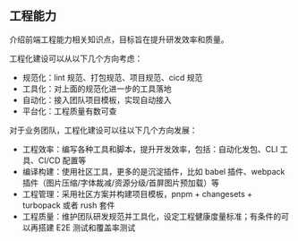 ## 工程能力

介绍前端工程能力相关知识点，目标旨在提升研发效率和质量。

工程化建设可以从以下几个方向考虑：
- 规范化：lint 规范、打包规范、项目规范、cicd 规范
- 工具化：对上面的规范化进一步的工具落地
- 自动化：接入团队项目模板，实现自动接入
- 平台化：工程质量有数可查

对于业务团队，工程化建设可以往以下几个方向发展：
- 工程效率：编写各种工具和脚本，提升开发效率，包括：自动化发包、CLI 工具、CI/CD 配置等
- 编译构建：使用社区工具，更多的是沉淀插件，比如 babel 插件、webpack 插件（图片压缩/字体裁减/资源分级/首屏图片预加载）等
- 工程管理：采用社区方案并构建项目模板，pnpm + changesets + turbopack 或者 rush 套件
- 工程质量：维护团队研发规范并工具化，设定工程健康度量标准；有条件的可以再搭建 E2E 测试和覆盖率测试